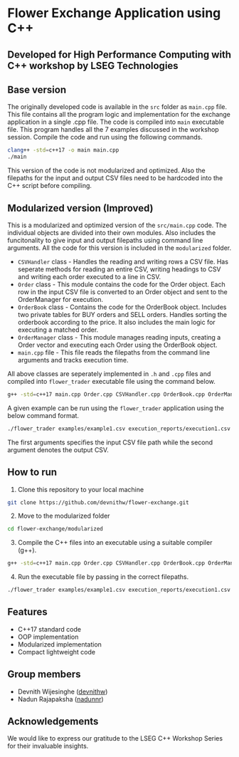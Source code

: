 # Flower Exchange Application using C++
## Developed for High Performance Computing with C++ workshop by LSEG Technologies

## Base version
The originally developed code is available in the `src` folder as `main.cpp` file. This file contains all the program logic and implementation for the exchange application in a single .cpp file. The code is compiled into `main` executable file. This program handles all the 7 examples discussed in the workshop session. Compile the code and run using the following commands.

```bash
clang++ -std=c++17 -o main main.cpp
./main
```

This version of the code is not modularized and optimized. Also the filepaths for the input and output CSV files need to be hardcoded into the C++ script before compiling.


## Modularized version (Improved)
This is a modularized and optimized version of the `src/main.cpp` code. The individual objects are divided into their own modules. Also includes the funcitonality to give input and output filepaths using command line arguments. All the code for this version is included in the `modularized` folder.

- `CSVHandler` class - Handles the reading and writing rows a CSV file. Has seperate methods for reading an entire CSV, writing headings to CSV and writing each order executed to a line in CSV.
- `Order` class - This module contains the code for the Order object. Each row in the input CSV file is converted to an Order object and sent to the OrderManager for execution.
- `OrderBook` class - Contains the code for the OrderBook object. Includes two private tables for BUY orders and SELL orders. Handles sorting the orderbook according to the price. It also includes the main logic for executing a matched order.
- `OrderManager` class - This module manages reading inputs, creating a Order vector and executing each Order using the OrderBook object.
- `main.cpp` file - This file reads the filepaths from the command line arguments and tracks execution time.

All above classes are seperately implemented in `.h` and `.cpp` files and compiled into `flower_trader` executable file using the command below.

```bash
g++ -std=c++17 main.cpp Order.cpp CSVHandler.cpp OrderBook.cpp OrderManager.cpp -o flower_trader
```
A given example can be run using the `flower_trader` application using the below command format.

```bash
./flower_trader examples/example1.csv execution_reports/execution1.csv                                            
```

The first arguments specifies the input CSV file path while the second argument denotes the output CSV.


## How to run
1. Clone this repository to your local machine
```bash
git clone https://github.com/devnithw/flower-exchange.git                                     
```
2. Move to the modularized folder
```bash
cd flower-exchange/modularized                                  
```
3. Compile the C++ files into an executable using a suitable compiler (g++).
```bash
g++ -std=c++17 main.cpp Order.cpp CSVHandler.cpp OrderBook.cpp OrderManager.cpp -o flower_trader
```
4. Run the executable file by passing in the correct filepaths.
```bash
./flower_trader examples/example1.csv execution_reports/execution1.csv                                            
```

## Features
- C++17 standard code
- OOP implementation
- Modularized implementation
- Compact lightweight code

## Group members
- Devnith Wijesinghe ([devnithw](https://github.com/devnithw))
- Nadun Rajapaksha ([nadunnr](https://github.com/nadunnr))

## Acknowledgements
We would like to express our gratitude to the LSEG C++ Workshop Series for their invaluable insights.